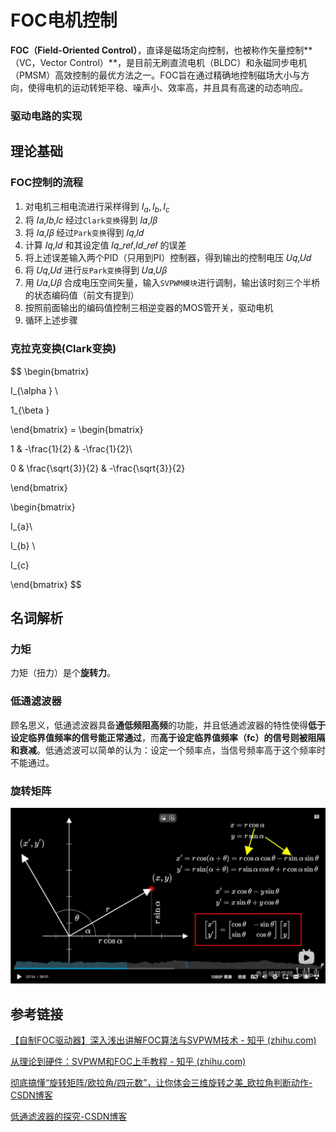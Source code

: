 # FOC电机控制

**FOC（Field-Oriented Control）**，直译是磁场定向控制，也被称作矢量控制**（VC，Vector Control）**，是目前无刷直流电机（BLDC）和永磁同步电机（PMSM）高效控制的最优方法之一。FOC旨在通过精确地控制磁场大小与方向，使得电机的运动转矩平稳、噪声小、效率高，并且具有高速的动态响应。

### 驱动电路的实现



## 理论基础

### FOC控制的流程

1. 对电机三相电流进行采样得到 $I_{a},I_{b},I_{c}$
2. 将 𝐼𝑎,𝐼𝑏,𝐼𝑐 经过`Clark变换`得到 𝐼𝛼,𝐼𝛽
3. 将 𝐼𝛼,𝐼𝛽 经过`Park变换`得到 𝐼𝑞,𝐼𝑑
4. 计算 𝐼𝑞,𝐼𝑑 和其设定值 𝐼𝑞_𝑟𝑒𝑓,𝐼𝑑_𝑟𝑒𝑓 的误差
5. 将上述误差输入两个PID（只用到PI）控制器，得到输出的控制电压 𝑈𝑞,𝑈𝑑
6. 将 𝑈𝑞,𝑈𝑑 进行`反Park变换`得到 𝑈𝛼,𝑈𝛽
7. 用 𝑈𝛼,𝑈𝛽 合成电压空间矢量，输入`SVPWM模块`进行调制，输出该时刻三个半桥的状态编码值（前文有提到）
8. 按照前面输出的编码值控制三相逆变器的MOS管开关，驱动电机
9. 循环上述步骤

### 克拉克变换(Clark变换)

$$
\begin{bmatrix} 

 I_{\alpha }  \\

 1_{\beta }

\end{bmatrix} = \begin{bmatrix}

 1 & -\frac{1}{2} & -\frac{1}{2}\\

 0 & \frac{\sqrt{3}}{2}  & -\frac{\sqrt{3}}{2}

\end{bmatrix} 

\begin{bmatrix}

 I_{a}\\

 I_{b} \\

 I_{c}

\end{bmatrix}
$$



## 名词解析

### 力矩

力矩（扭力）是个**旋转力**。

### 低通滤波器

顾名思义，低通滤波器具备**通低频阻高频**的功能，并且低通滤波器的特性使得**低于设定临界值频率的信号能正常通过**，而**高于设定临界值频率（fc）的信号则被阻隔和衰减**。低通滤波可以简单的认为：设定一个频率点，当信号频率高于这个频率时不能通过。

### 旋转矩阵

![image-20240526234222196](figures/image-20240526234222196.png)

## 参考链接

[【自制FOC驱动器】深入浅出讲解FOC算法与SVPWM技术 - 知乎 (zhihu.com)](https://zhuanlan.zhihu.com/p/147659820)

[从理论到硬件：SVPWM和FOC上手教程 - 知乎 (zhihu.com)](https://zhuanlan.zhihu.com/p/653313547)

[彻底搞懂“旋转矩阵/欧拉角/四元数”，让你体会三维旋转之美_欧拉角判断动作-CSDN博客](https://blog.csdn.net/weixin_45590473/article/details/122884112)

[低通滤波器的探究-CSDN博客](https://blog.csdn.net/sy243772901/article/details/119608204)